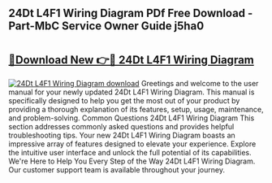 ## 24Dt L4F1 Wiring Diagram PDf Free Download - Part-MbC Service Owner Guide j5ha0

# <h2><a href="http://dfre9i5.blite.top/?on=24Dt+L4F1+Wiring+Diagram">🔗Download New 👉🔴 24Dt L4F1 Wiring Diagram</a></h2>

[![24Dt L4F1 Wiring Diagram download](https://i.imgur.com/lujVjoI.png)](http://dfre9i5.blite.top/?on=24Dt+L4F1+Wiring+Diagram)
Greetings and welcome to the user manual for your newly updated 24Dt L4F1 Wiring Diagram. This manual is specifically designed to help you get the most out of your product by providing a thorough explanation of its features, setup, usage, maintenance, and problem-solving. Common Questions 24Dt L4F1 Wiring Diagram This section addresses commonly asked questions and provides helpful troubleshooting tips. Your new 24Dt L4F1 Wiring Diagram boasts an impressive array of features designed to elevate your experience. Explore the intuitive user interface and unlock the full potential of its capabilities. We're Here to Help You Every Step of the Way 24Dt L4F1 Wiring Diagram. Our customer support team is available throughout your journey.
